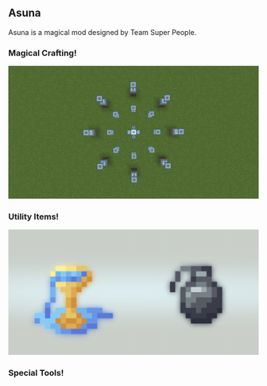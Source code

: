 ## Asuna

Asuna is a magical mod designed by Team Super People.

### Magical Crafting!
![](resources/altar.png)

### Utility Items!
![](resources/utility_items.png)

### Special Tools!